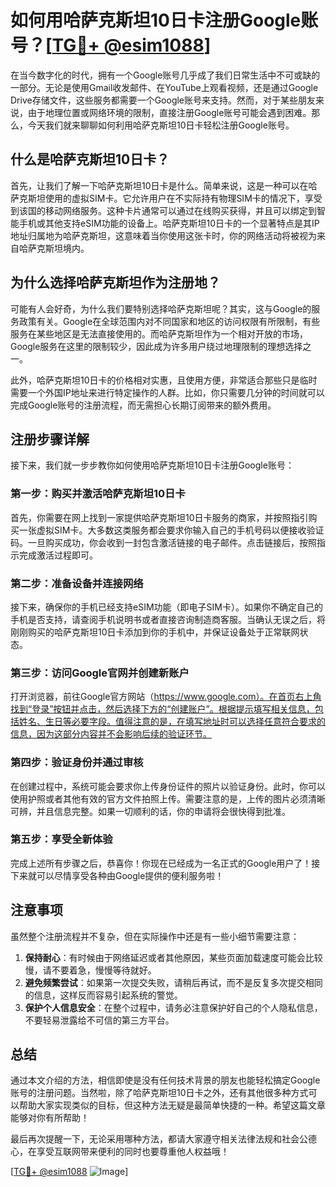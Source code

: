 # 如何用哈萨克斯坦10日卡注册Google账号？[[TG💪+ @esim1088](https://t.me/s/esim1088)]

在当今数字化的时代，拥有一个Google账号几乎成了我们日常生活中不可或缺的一部分。无论是使用Gmail收发邮件、在YouTube上观看视频，还是通过Google Drive存储文件，这些服务都需要一个Google账号来支持。然而，对于某些朋友来说，由于地理位置或网络环境的限制，直接注册Google账号可能会遇到困难。那么，今天我们就来聊聊如何利用哈萨克斯坦10日卡轻松注册Google账号。

## 什么是哈萨克斯坦10日卡？

首先，让我们了解一下哈萨克斯坦10日卡是什么。简单来说，这是一种可以在哈萨克斯坦使用的虚拟SIM卡。它允许用户在不实际持有物理SIM卡的情况下，享受到该国的移动网络服务。这种卡片通常可以通过在线购买获得，并且可以绑定到智能手机或其他支持eSIM功能的设备上。哈萨克斯坦10日卡的一个显著特点是其IP地址归属地为哈萨克斯坦，这意味着当你使用这张卡时，你的网络活动将被视为来自哈萨克斯坦境内。

## 为什么选择哈萨克斯坦作为注册地？

可能有人会好奇，为什么我们要特别选择哈萨克斯坦呢？其实，这与Google的服务政策有关。Google在全球范围内对不同国家和地区的访问权限有所限制，有些服务在某些地区是无法直接使用的。而哈萨克斯坦作为一个相对开放的市场，Google服务在这里的限制较少，因此成为许多用户绕过地理限制的理想选择之一。

此外，哈萨克斯坦10日卡的价格相对实惠，且使用方便，非常适合那些只是临时需要一个外国IP地址来进行特定操作的人群。比如，你只需要几分钟的时间就可以完成Google账号的注册流程，而无需担心长期订阅带来的额外费用。

## 注册步骤详解

接下来，我们就一步步教你如何使用哈萨克斯坦10日卡注册Google账号：

### 第一步：购买并激活哈萨克斯坦10日卡

首先，你需要在网上找到一家提供哈萨克斯坦10日卡服务的商家，并按照指引购买一张虚拟SIM卡。大多数这类服务都会要求你输入自己的手机号码以便接收验证码。一旦购买成功，你会收到一封包含激活链接的电子邮件。点击链接后，按照指示完成激活过程即可。

### 第二步：准备设备并连接网络

接下来，确保你的手机已经支持eSIM功能（即电子SIM卡）。如果你不确定自己的手机是否支持，请查阅手机说明书或者直接咨询制造商客服。当确认无误之后，将刚刚购买的哈萨克斯坦10日卡添加到你的手机中，并保证设备处于正常联网状态。

### 第三步：访问Google官网并创建新账户

打开浏览器，前往Google官方网站（https://www.google.com）。在首页右上角找到“登录”按钮并点击，然后选择下方的“创建账户”。根据提示填写相关信息，包括姓名、生日等必要字段。值得注意的是，在填写地址时可以选择任意符合要求的信息，因为这部分内容并不会影响后续的验证环节。

### 第四步：验证身份并通过审核

在创建过程中，系统可能会要求你上传身份证件的照片以验证身份。此时，你可以使用护照或者其他有效的官方文件拍照上传。需要注意的是，上传的图片必须清晰可辨，并且信息完整。如果一切顺利的话，你的申请将会很快得到批准。

### 第五步：享受全新体验

完成上述所有步骤之后，恭喜你！你现在已经成为一名正式的Google用户了！接下来就可以尽情享受各种由Google提供的便利服务啦！

## 注意事项

虽然整个注册流程并不复杂，但在实际操作中还是有一些小细节需要注意：

1. **保持耐心**：有时候由于网络延迟或者其他原因，某些页面加载速度可能会比较慢，请不要着急，慢慢等待就好。
2. **避免频繁尝试**：如果第一次提交失败，请稍后再试，而不是反复多次提交相同的信息，这样反而容易引起系统的警觉。
3. **保护个人信息安全**：在整个过程中，请务必注意保护好自己的个人隐私信息，不要轻易泄露给不可信的第三方平台。

## 总结

通过本文介绍的方法，相信即使是没有任何技术背景的朋友也能轻松搞定Google账号的注册问题。当然啦，除了哈萨克斯坦10日卡之外，还有其他很多种方式可以帮助大家实现类似的目标，但这种方法无疑是最简单快捷的一种。希望这篇文章能够对你有所帮助！

最后再次提醒一下，无论采用哪种方法，都请大家遵守相关法律法规和社会公德心，在享受互联网带来便利的同时也要尊重他人权益哦！

[[TG💪+ @esim1088](https://t.me/s/esim1088) ![Image](https://i.postimg.cc/4NQfJmqS/Snipaste-2025-05-13-00-14-12.png)]